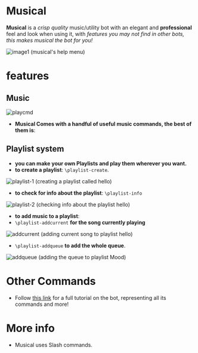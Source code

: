 # Musical
**Musical** is a *crisp quality* music/utility bot with an elegant and **professional** feel and look when using it, with *features you may not find in other bots, this makes musical the bot for you!*

![image1](https://cdn.discordapp.com/attachments/1127041630357176400/1145439232115089530/image.png)
(musical's help menu)
# features
## Music
![playcmd](https://media.discordapp.net/attachments/1127041630357176400/1145441507105591306/image.png) 

- **Musical Comes with a handful of useful music commands, the best of them is**:

## Playlist system
- **you can make your own Playlists and play them wherever you want.**
- **to create a playlist**: `\playlist-create`.

![playlist-1](https://cdn.discordapp.com/attachments/1127041630357176400/1145437044542296134/image.png)
(creating a playlist called hello)
- **to check for info about the playlist**: `\playlist-info`

![playlist-2](https://cdn.discordapp.com/attachments/1127041630357176400/1145435643565047908/image.png)
(checking info about the playlist hello)
- **to add music to a playlist**: 
- `\playlist-addcurrent` **for the song currently playing**

![addcurrent](https://cdn.discordapp.com/attachments/1127041630357176400/1145435084174925934/image.png)
(adding current song to playlist hello)
- `\playlist-addqueue` **to add the whole queue**.
  
![addqueue](https://cdn.discordapp.com/attachments/1127041630357176400/1145435388593328228/image.png)
(adding the queue to playlist Mood)
# Other Commands
- Follow [this link]() for a full tutorial on the bot, representing all its commands and more!
# More info
- Musical uses Slash commands.
